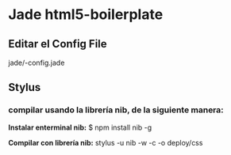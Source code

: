 # Jade html5-boilerplate #
## Editar el Config File ##
jade/-config.jade

## Stylus  ##

### compilar usando la librería nib, de la siguiente manera: ###

**Instalar enterminal nib:**
$ npm install nib -g

**Compilar con librería nib:**
stylus -u nib -w -c -o deploy/css